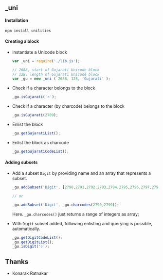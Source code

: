 ## _uni

#### Installation

```
npm install unilities
```

#### Creating a block

* Instantiate a Unicode block

  ```js
  var _uni = require('./lib.js');

  // 2688, start of Gujarati Unicode block
  // 128, length of Gujarati Unicode block
  var _gu = new _uni ( 2688, 128, 'Gujarati' );
  ```

* Check if a character belongs to the block
  ```js
  _gu.isGujarati('ક');
  ```

* Check if a character (by charcode) belongs to the block
  ```js
  _gu.isGujarati(2709);
  ```

* Enlist the block
  ```js
  _gu.getGujaratiList();
  ```

* Enlist the block as charcode
  ```js
  _gu.getGujaratiCodeList();
  ```

#### Adding subsets

* Add a subset ```Digit``` by providing name and an array that represents a subset.
  ```js
  _gu.addSubset('Digit', [2790,2791,2792,2793,2794,2795,2796,2797,2798,2799]);

  // or

  _gu.addSubset('Digit', _gu.charcodes(2790,2799));
  ```
  Here. ```_gu.charcodes()``` just returns a range of integers as array;

* With ```Digit``` subset added, following enlisting and querying is possible, automatically.

  ```js
  _gu.getDigitCodeList();
  _gu.getDigitList();
  _gu.isDigit('૯');
  ```


## Thanks
* Konarak Ratnakar